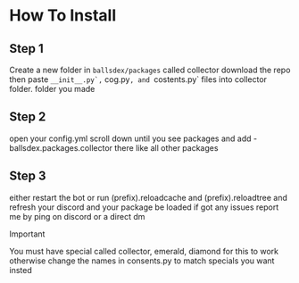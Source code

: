 # How To Install
## Step 1

Create a new folder in `ballsdex/packages` called collector 
download the repo then paste `` __init__.py`, `` cog.py`, and `costents.py` files into collector folder.
folder you made

## Step 2
open your config.yml scroll down until you see packages and add -ballsdex.packages.collector there like all other packages

## Step 3
either restart the bot or run (prefix).reloadcache and (prefix).reloadtree and refresh your discord and your 
package be loaded if got any issues report me by ping on discord or a direct dm

> [!IMPORTANT]
> You must have special called collector, emerald, diamond for this to work
> otherwise change the names in consents.py to match specials you want insted
